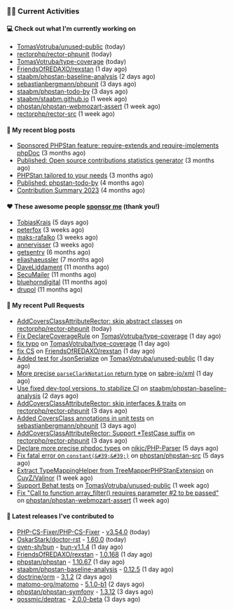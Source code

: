 ### 👨‍💻 Current Activities


#### 💻 Check out what I'm currently working on

- [TomasVotruba/unused-public](https://github.com/TomasVotruba/unused-public) (today)
- [rectorphp/rector-phpunit](https://github.com/rectorphp/rector-phpunit) (today)
- [TomasVotruba/type-coverage](https://github.com/TomasVotruba/type-coverage) (today)
- [FriendsOfREDAXO/rexstan](https://github.com/FriendsOfREDAXO/rexstan) (1 day ago)
- [staabm/phpstan-baseline-analysis](https://github.com/staabm/phpstan-baseline-analysis) (2 days ago)
- [sebastianbergmann/phpunit](https://github.com/sebastianbergmann/phpunit) (3 days ago)
- [staabm/phpstan-todo-by](https://github.com/staabm/phpstan-todo-by) (3 days ago)
- [staabm/staabm.github.io](https://github.com/staabm/staabm.github.io) (1 week ago)
- [phpstan/phpstan-webmozart-assert](https://github.com/phpstan/phpstan-webmozart-assert) (1 week ago)
- [rectorphp/rector-src](https://github.com/rectorphp/rector-src) (1 week ago)


#### 📜 My recent blog posts

- [Sponsored PHPStan feature: require-extends and require-implements phpDoc](https://staabm.github.io/2024/01/15/phpstan-require-extends-implements.html) (3 months ago)
- [Published: Open source contributions statistics generator](https://staabm.github.io/2024/01/10/oss-contribs-published.html) (3 months ago)
- [PHPStan tailored to your needs](https://staabm.github.io/2024/01/01/phpstan-customizing.html) (3 months ago)
- [Published: phpstan-todo-by](https://staabm.github.io/2023/12/17/phpstan-todo-by-published.html) (4 months ago)
- [Contribution Summary 2023](https://staabm.github.io/2023/12/07/contribution-summary-2023.html) (4 months ago)


#### ❤️ These awesome people [sponsor me](https://github.com/sponsors/staabm) (thank you!)

- [TobiasKrais](https://github.com/TobiasKrais) (5 days ago)
- [peterfox](https://github.com/peterfox) (3 weeks ago)
- [maks-rafalko](https://github.com/maks-rafalko) (3 weeks ago)
- [annervisser](https://github.com/annervisser) (3 weeks ago)
- [getsentry](https://github.com/getsentry) (6 months ago)
- [eliashaeussler](https://github.com/eliashaeussler) (7 months ago)
- [DaveLiddament](https://github.com/DaveLiddament) (11 months ago)
- [SecuMailer](https://github.com/SecuMailer) (11 months ago)
- [bluehorndigital](https://github.com/bluehorndigital) (11 months ago)
- [drupol](https://github.com/drupol) (11 months ago)


#### 🔨 My recent Pull Requests

- [AddCoversClassAttributeRector: skip abstract classes](https://github.com/rectorphp/rector-phpunit/pull/326) on [rectorphp/rector-phpunit](https://github.com/rectorphp/rector-phpunit) (today)
- [Fix DeclareCoverageRule](https://github.com/TomasVotruba/type-coverage/pull/37) on [TomasVotruba/type-coverage](https://github.com/TomasVotruba/type-coverage) (1 day ago)
- [fix typo](https://github.com/TomasVotruba/type-coverage/pull/36) on [TomasVotruba/type-coverage](https://github.com/TomasVotruba/type-coverage) (1 day ago)
- [fix CS](https://github.com/FriendsOfREDAXO/rexstan/pull/693) on [FriendsOfREDAXO/rexstan](https://github.com/FriendsOfREDAXO/rexstan) (1 day ago)
- [Added test for JsonSerialize](https://github.com/TomasVotruba/unused-public/pull/112) on [TomasVotruba/unused-public](https://github.com/TomasVotruba/unused-public) (1 day ago)
- [More precise `parseClarkNotation` return type](https://github.com/sabre-io/xml/pull/272) on [sabre-io/xml](https://github.com/sabre-io/xml) (1 day ago)
- [Use fixed dev-tool versions, to stabilize CI](https://github.com/staabm/phpstan-baseline-analysis/pull/155) on [staabm/phpstan-baseline-analysis](https://github.com/staabm/phpstan-baseline-analysis) (2 days ago)
- [AddCoversClassAttributeRector: skip interfaces &amp; traits](https://github.com/rectorphp/rector-phpunit/pull/325) on [rectorphp/rector-phpunit](https://github.com/rectorphp/rector-phpunit) (3 days ago)
- [Added CoversClass annotations in unit tests](https://github.com/sebastianbergmann/phpunit/pull/5814) on [sebastianbergmann/phpunit](https://github.com/sebastianbergmann/phpunit) (3 days ago)
- [AddCoversClassAttributeRector: Support *TestCase suffix](https://github.com/rectorphp/rector-phpunit/pull/324) on [rectorphp/rector-phpunit](https://github.com/rectorphp/rector-phpunit) (3 days ago)
- [Declare more precise phpdoc types](https://github.com/nikic/PHP-Parser/pull/993) on [nikic/PHP-Parser](https://github.com/nikic/PHP-Parser) (5 days ago)
- [Fix fatal error on `constant(&#39;&#39;)`](https://github.com/phpstan/phpstan-src/pull/3013) on [phpstan/phpstan-src](https://github.com/phpstan/phpstan-src) (5 days ago)
- [Extract TypeMappingHelper from TreeMapperPHPStanExtension](https://github.com/CuyZ/Valinor/pull/523) on [CuyZ/Valinor](https://github.com/CuyZ/Valinor) (1 week ago)
- [Support Behat tests](https://github.com/TomasVotruba/unused-public/pull/108) on [TomasVotruba/unused-public](https://github.com/TomasVotruba/unused-public) (1 week ago)
- [Fix &#34;Call to function array_filter() requires parameter #2 to be passed&#34;](https://github.com/phpstan/phpstan-webmozart-assert/pull/181) on [phpstan/phpstan-webmozart-assert](https://github.com/phpstan/phpstan-webmozart-assert) (1 week ago)


#### 🔭 Latest releases I've contributed to

- [PHP-CS-Fixer/PHP-CS-Fixer](https://github.com/PHP-CS-Fixer/PHP-CS-Fixer) - [v3.54.0](https://github.com/PHP-CS-Fixer/PHP-CS-Fixer/releases/tag/v3.54.0) (today)
- [OskarStark/doctor-rst](https://github.com/OskarStark/doctor-rst) - [1.60.0](https://github.com/OskarStark/doctor-rst/releases/tag/1.60.0) (today)
- [oven-sh/bun](https://github.com/oven-sh/bun) - [bun-v1.1.4](https://github.com/oven-sh/bun/releases/tag/bun-v1.1.4) (1 day ago)
- [FriendsOfREDAXO/rexstan](https://github.com/FriendsOfREDAXO/rexstan) - [1.0.168](https://github.com/FriendsOfREDAXO/rexstan/releases/tag/1.0.168) (1 day ago)
- [phpstan/phpstan](https://github.com/phpstan/phpstan) - [1.10.67](https://github.com/phpstan/phpstan/releases/tag/1.10.67) (1 day ago)
- [staabm/phpstan-baseline-analysis](https://github.com/staabm/phpstan-baseline-analysis) - [0.12.5](https://github.com/staabm/phpstan-baseline-analysis/releases/tag/0.12.5) (1 day ago)
- [doctrine/orm](https://github.com/doctrine/orm) - [3.1.2](https://github.com/doctrine/orm/releases/tag/3.1.2) (2 days ago)
- [matomo-org/matomo](https://github.com/matomo-org/matomo) - [5.1.0-b1](https://github.com/matomo-org/matomo/releases/tag/5.1.0-b1) (2 days ago)
- [phpstan/phpstan-symfony](https://github.com/phpstan/phpstan-symfony) - [1.3.12](https://github.com/phpstan/phpstan-symfony/releases/tag/1.3.12) (3 days ago)
- [qossmic/deptrac](https://github.com/qossmic/deptrac) - [2.0.0-beta](https://github.com/qossmic/deptrac/releases/tag/2.0.0-beta) (3 days ago)
